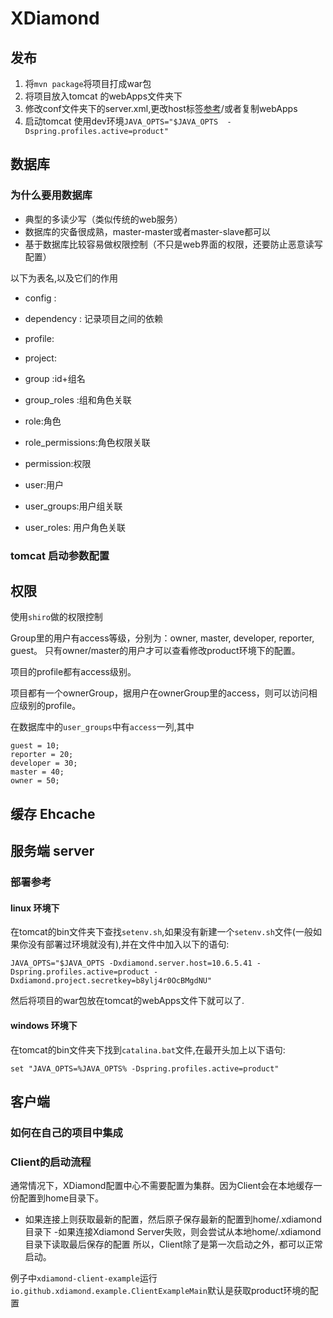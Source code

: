 # XDiamond

## 发布

1. 将```mvn package```将项目打成war包
2. 将项目放入tomcat 的webApps文件夹下
3. 修改conf文件夹下的server.xml,更改host标签[参考](https://www.cnblogs.com/hihtml5/p/5741179.html)/或者复制webApps
4. 启动tomcat 使用dev环境```JAVA_OPTS="$JAVA_OPTS  -Dspring.profiles.active=product"```



## 数据库

### 为什么要用数据库

- 典型的多读少写（类似传统的web服务）
- 数据库的灾备很成熟，master-master或者master-slave都可以
- 基于数据库比较容易做权限控制（不只是web界面的权限，还要防止恶意读写配置）

以下为表名,以及它们的作用

- config :

- dependency : 记录项目之间的依赖
- profile:
- project:

- group :id+组名
- group_roles :组和角色关联
- role:角色
- role_permissions:角色权限关联
- permission:权限
- user:用户
- user_groups:用户组关联
- user_roles: 用户角色关联

### tomcat 启动参数配置

## 权限

使用```shiro```做的权限控制

Group里的用户有access等级，分别为：owner, master, developer, reporter, guest。 只有owner/master的用户才可以查看修改product环境下的配置。

项目的profile都有access级别。

项目都有一个ownerGroup，据用户在ownerGroup里的access，则可以访问相应级别的profile。

在数据库中的```user_groups```中有```access```一列,其中

```
guest = 10;
reporter = 20;
developer = 30;
master = 40;
owner = 50;
```



## 缓存 Ehcache

## 服务端 server

### 部署参考

#### linux 环境下

在tomcat的bin文件夹下查找```setenv.sh```,如果没有新建一个```setenv.sh```文件(一般如果你没有部署过环境就没有),并在文件中加入以下的语句:

```
JAVA_OPTS="$JAVA_OPTS -Dxdiamond.server.host=10.6.5.41 -Dspring.profiles.active=product -Dxdiamond.project.secretkey=b8ylj4r0OcBMgdNU"

```

然后将项目的war包放在tomcat的webApps文件下就可以了.

#### windows 环境下

在tomcat的bin文件夹下找到```catalina.bat```文件,在最开头加上以下语句:

```
set "JAVA_OPTS=%JAVA_OPTS% -Dspring.profiles.active=product"
```


## 客户端

### 如何在自己的项目中集成



### Client的启动流程

通常情况下，XDiamond配置中心不需要配置为集群。因为Client会在本地缓存一份配置到home目录下。

- 如果连接上则获取最新的配置，然后原子保存最新的配置到home/.xdiamond目录下
-如果连接Xdiamond Server失败，则会尝试从本地home/.xdiamond目录下读取最后保存的配置
所以，Client除了是第一次启动之外，都可以正常启动。

例子中```xdiamond-client-example```运行```io.github.xdiamond.example.ClientExampleMain```默认是获取product环境的配置
